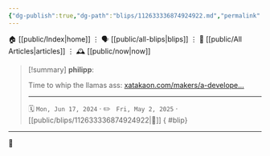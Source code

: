 ```yaml
---
{"dg-publish":true,"dg-path":"blips/112633336874924922.md","permalink":"/blips/112633336874924922/","title":"philipp on mastodon @ 2024-06-17"}
---
```



<div class="transclusion internal-embed is-loaded"><div class="markdown-embed">




🏠 [[public/Index\|home]]  ⋮ 🗣️ [[public/all-blips\|blips]] ⋮  📝 [[public/All Articles\|articles]]  ⋮ 🕰️ [[public/now\|now]]


</div></div>


> [!summary] **philipp**:
>
> Time to whip the llamas ass: [xatakaon.com/makers/a-develope…](https://www.xatakaon.com/makers/a-developer-has-just-taken-the-concept-of-retro-to-a-new-level-by-creating-a-physical-winamp-player)
> - - -
>
> 🗓️ <code>Mon, Jun 17, 2024</code>  · ✏️ <code> Fri, May 2, 2025</code>  · [[public/blips/112633336874924922\|🔗]]
{ #blip}


- - -

 👾

